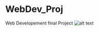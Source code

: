 # WebDev_Proj
Web Developement final Project
![alt text](https://github.com/behitag/WebDev_Proj/blob/main/Github_Images/test.PNG?raw=true)
